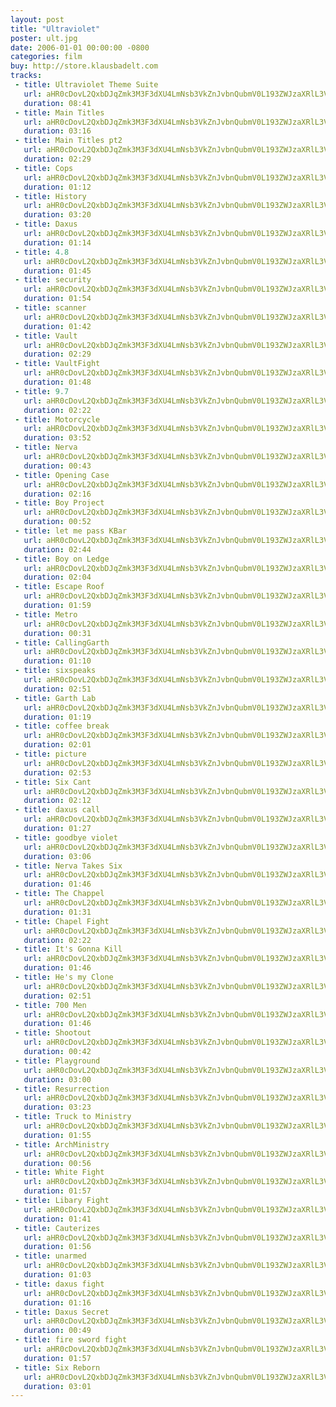 ```yaml
---
layout: post
title: "Ultraviolet"
poster: ult.jpg
date: 2006-01-01 00:00:00 -0800
categories: film
buy: http://store.klausbadelt.com
tracks:
 - title: Ultraviolet Theme Suite
   url: aHR0cDovL2QxbDJqZmk3M3F3dXU4LmNsb3VkZnJvbnQubmV0L193ZWJzaXRlL3VsdC8wMSBVbHRyYXZpb2xldCBUaGVtZSBTdWl0ZS5tcDM=
   duration: 08:41
 - title: Main Titles
   url: aHR0cDovL2QxbDJqZmk3M3F3dXU4LmNsb3VkZnJvbnQubmV0L193ZWJzaXRlL3VsdC8wMiBNYWluIFRpdGxlcy5tcDM=
   duration: 03:16
 - title: Main Titles pt2
   url: aHR0cDovL2QxbDJqZmk3M3F3dXU4LmNsb3VkZnJvbnQubmV0L193ZWJzaXRlL3VsdC8wMyBNYWluIFRpdGxlcyBwdDIubXAz
   duration: 02:29
 - title: Cops
   url: aHR0cDovL2QxbDJqZmk3M3F3dXU4LmNsb3VkZnJvbnQubmV0L193ZWJzaXRlL3VsdC8wNCBDb3BzLm1wMw==
   duration: 01:12
 - title: History
   url: aHR0cDovL2QxbDJqZmk3M3F3dXU4LmNsb3VkZnJvbnQubmV0L193ZWJzaXRlL3VsdC8wNSBIaXN0b3J5Lm1wMw==
   duration: 03:20
 - title: Daxus
   url: aHR0cDovL2QxbDJqZmk3M3F3dXU4LmNsb3VkZnJvbnQubmV0L193ZWJzaXRlL3VsdC8wNiBEYXh1cy5tcDM=
   duration: 01:14
 - title: 4.8
   url: aHR0cDovL2QxbDJqZmk3M3F3dXU4LmNsb3VkZnJvbnQubmV0L193ZWJzaXRlL3VsdC8wNyA0LjgubXAz
   duration: 01:45
 - title: security
   url: aHR0cDovL2QxbDJqZmk3M3F3dXU4LmNsb3VkZnJvbnQubmV0L193ZWJzaXRlL3VsdC8wOCBzZWN1cml0eS5tcDM=
   duration: 01:54
 - title: scanner
   url: aHR0cDovL2QxbDJqZmk3M3F3dXU4LmNsb3VkZnJvbnQubmV0L193ZWJzaXRlL3VsdC8wOSBzY2FubmVyLm1wMw==
   duration: 01:42
 - title: Vault
   url: aHR0cDovL2QxbDJqZmk3M3F3dXU4LmNsb3VkZnJvbnQubmV0L193ZWJzaXRlL3VsdC8xMCBWYXVsdC5tcDM=
   duration: 02:29
 - title: VaultFight
   url: aHR0cDovL2QxbDJqZmk3M3F3dXU4LmNsb3VkZnJvbnQubmV0L193ZWJzaXRlL3VsdC8xMSBWYXVsdEZpZ2h0Lm1wMw==
   duration: 01:48
 - title: 9.7
   url: aHR0cDovL2QxbDJqZmk3M3F3dXU4LmNsb3VkZnJvbnQubmV0L193ZWJzaXRlL3VsdC8xMiA5LjcubXAz
   duration: 02:22
 - title: Motorcycle
   url: aHR0cDovL2QxbDJqZmk3M3F3dXU4LmNsb3VkZnJvbnQubmV0L193ZWJzaXRlL3VsdC8xMyBNb3RvcmN5Y2xlLm1wMw==
   duration: 03:52
 - title: Nerva
   url: aHR0cDovL2QxbDJqZmk3M3F3dXU4LmNsb3VkZnJvbnQubmV0L193ZWJzaXRlL3VsdC8xNCBOZXJ2YS5tcDM=
   duration: 00:43
 - title: Opening Case
   url: aHR0cDovL2QxbDJqZmk3M3F3dXU4LmNsb3VkZnJvbnQubmV0L193ZWJzaXRlL3VsdC8xNSBPcGVuaW5nIENhc2UubXAz
   duration: 02:16
 - title: Boy Project
   url: aHR0cDovL2QxbDJqZmk3M3F3dXU4LmNsb3VkZnJvbnQubmV0L193ZWJzaXRlL3VsdC8xNiBCb3kgUHJvamVjdC5tcDM=
   duration: 00:52
 - title: let me pass KBar
   url: aHR0cDovL2QxbDJqZmk3M3F3dXU4LmNsb3VkZnJvbnQubmV0L193ZWJzaXRlL3VsdC8xNyBsZXQgbWUgcGFzcyBLQmFyLm1wMw==
   duration: 02:44
 - title: Boy on Ledge
   url: aHR0cDovL2QxbDJqZmk3M3F3dXU4LmNsb3VkZnJvbnQubmV0L193ZWJzaXRlL3VsdC8xOCBCb3kgb24gTGVkZ2UubXAz
   duration: 02:04
 - title: Escape Roof
   url: aHR0cDovL2QxbDJqZmk3M3F3dXU4LmNsb3VkZnJvbnQubmV0L193ZWJzaXRlL3VsdC8xOSBFc2NhcGUgUm9vZi5tcDM=
   duration: 01:59
 - title: Metro
   url: aHR0cDovL2QxbDJqZmk3M3F3dXU4LmNsb3VkZnJvbnQubmV0L193ZWJzaXRlL3VsdC8yMCBNZXRyby5tcDM=
   duration: 00:31
 - title: CallingGarth
   url: aHR0cDovL2QxbDJqZmk3M3F3dXU4LmNsb3VkZnJvbnQubmV0L193ZWJzaXRlL3VsdC8yMSBDYWxsaW5nR2FydGgubXAz
   duration: 01:10
 - title: sixspeaks
   url: aHR0cDovL2QxbDJqZmk3M3F3dXU4LmNsb3VkZnJvbnQubmV0L193ZWJzaXRlL3VsdC8yMiBzaXhzcGVha3MubXAz
   duration: 02:51
 - title: Garth Lab
   url: aHR0cDovL2QxbDJqZmk3M3F3dXU4LmNsb3VkZnJvbnQubmV0L193ZWJzaXRlL3VsdC8yMyBHYXJ0aCBMYWIubXAz
   duration: 01:19
 - title: coffee break
   url: aHR0cDovL2QxbDJqZmk3M3F3dXU4LmNsb3VkZnJvbnQubmV0L193ZWJzaXRlL3VsdC8yNCBjb2ZmZWUgYnJlYWsubXAz
   duration: 02:01
 - title: picture
   url: aHR0cDovL2QxbDJqZmk3M3F3dXU4LmNsb3VkZnJvbnQubmV0L193ZWJzaXRlL3VsdC8yNSBwaWN0dXJlLm1wMw==
   duration: 02:53
 - title: Six Cant
   url: aHR0cDovL2QxbDJqZmk3M3F3dXU4LmNsb3VkZnJvbnQubmV0L193ZWJzaXRlL3VsdC8yNiBTaXggQ2FudC5tcDM=
   duration: 02:12
 - title: daxus call
   url: aHR0cDovL2QxbDJqZmk3M3F3dXU4LmNsb3VkZnJvbnQubmV0L193ZWJzaXRlL3VsdC8yNyBkYXh1cyBjYWxsLm1wMw==
   duration: 01:27
 - title: goodbye violet
   url: aHR0cDovL2QxbDJqZmk3M3F3dXU4LmNsb3VkZnJvbnQubmV0L193ZWJzaXRlL3VsdC8yOCBnb29kYnllIHZpb2xldC5tcDM=
   duration: 03:06
 - title: Nerva Takes Six
   url: aHR0cDovL2QxbDJqZmk3M3F3dXU4LmNsb3VkZnJvbnQubmV0L193ZWJzaXRlL3VsdC8yOSBOZXJ2YSBUYWtlcyBTaXgubXAz
   duration: 01:46
 - title: The Chappel
   url: aHR0cDovL2QxbDJqZmk3M3F3dXU4LmNsb3VkZnJvbnQubmV0L193ZWJzaXRlL3VsdC8zMCBUaGUgQ2hhcHBlbC5tcDM=
   duration: 01:31
 - title: Chapel Fight
   url: aHR0cDovL2QxbDJqZmk3M3F3dXU4LmNsb3VkZnJvbnQubmV0L193ZWJzaXRlL3VsdC8zMSBDaGFwZWwgRmlnaHQubXAz
   duration: 02:22
 - title: It's Gonna Kill
   url: aHR0cDovL2QxbDJqZmk3M3F3dXU4LmNsb3VkZnJvbnQubmV0L193ZWJzaXRlL3VsdC8zMiBJdCdzIEdvbm5hIEtpbGwubXAz
   duration: 01:46
 - title: He's my Clone
   url: aHR0cDovL2QxbDJqZmk3M3F3dXU4LmNsb3VkZnJvbnQubmV0L193ZWJzaXRlL3VsdC8zMyBIZSdzIG15IENsb25lLm1wMw==
   duration: 02:51
 - title: 700 Men
   url: aHR0cDovL2QxbDJqZmk3M3F3dXU4LmNsb3VkZnJvbnQubmV0L193ZWJzaXRlL3VsdC8zNCA3MDAgTWVuLm1wMw==
   duration: 01:46
 - title: Shootout
   url: aHR0cDovL2QxbDJqZmk3M3F3dXU4LmNsb3VkZnJvbnQubmV0L193ZWJzaXRlL3VsdC8zNSBTaG9vdG91dC5tcDM=
   duration: 00:42
 - title: Playground
   url: aHR0cDovL2QxbDJqZmk3M3F3dXU4LmNsb3VkZnJvbnQubmV0L193ZWJzaXRlL3VsdC8zNiBQbGF5Z3JvdW5kLm1wMw==
   duration: 03:00
 - title: Resurrection
   url: aHR0cDovL2QxbDJqZmk3M3F3dXU4LmNsb3VkZnJvbnQubmV0L193ZWJzaXRlL3VsdC8zNyBSZXN1cnJlY3Rpb24ubXAz
   duration: 03:23
 - title: Truck to Ministry
   url: aHR0cDovL2QxbDJqZmk3M3F3dXU4LmNsb3VkZnJvbnQubmV0L193ZWJzaXRlL3VsdC8zOCBUcnVjayB0byBNaW5pc3RyeS5tcDM=
   duration: 01:55
 - title: ArchMinistry
   url: aHR0cDovL2QxbDJqZmk3M3F3dXU4LmNsb3VkZnJvbnQubmV0L193ZWJzaXRlL3VsdC8zOSBBcmNoTWluaXN0cnkubXAz
   duration: 00:56
 - title: White Fight
   url: aHR0cDovL2QxbDJqZmk3M3F3dXU4LmNsb3VkZnJvbnQubmV0L193ZWJzaXRlL3VsdC80MCBXaGl0ZSBGaWdodC5tcDM=
   duration: 01:57
 - title: Libary Fight
   url: aHR0cDovL2QxbDJqZmk3M3F3dXU4LmNsb3VkZnJvbnQubmV0L193ZWJzaXRlL3VsdC80MSBMaWJhcnkgRmlnaHQubXAz
   duration: 01:41
 - title: Cauterizes
   url: aHR0cDovL2QxbDJqZmk3M3F3dXU4LmNsb3VkZnJvbnQubmV0L193ZWJzaXRlL3VsdC80MiBDYXV0ZXJpemVzLm1wMw==
   duration: 01:56
 - title: unarmed
   url: aHR0cDovL2QxbDJqZmk3M3F3dXU4LmNsb3VkZnJvbnQubmV0L193ZWJzaXRlL3VsdC80MyB1bmFybWVkLm1wMw==
   duration: 01:03
 - title: daxus fight
   url: aHR0cDovL2QxbDJqZmk3M3F3dXU4LmNsb3VkZnJvbnQubmV0L193ZWJzaXRlL3VsdC80NCBkYXh1cyBmaWdodC5tcDM=
   duration: 01:16
 - title: Daxus Secret
   url: aHR0cDovL2QxbDJqZmk3M3F3dXU4LmNsb3VkZnJvbnQubmV0L193ZWJzaXRlL3VsdC80NSBEYXh1cyBTZWNyZXQubXAz
   duration: 00:49
 - title: fire sword fight
   url: aHR0cDovL2QxbDJqZmk3M3F3dXU4LmNsb3VkZnJvbnQubmV0L193ZWJzaXRlL3VsdC80NiBmaXJlIHN3b3JkIGZpZ2h0Lm1wMw==
   duration: 01:57
 - title: Six Reborn
   url: aHR0cDovL2QxbDJqZmk3M3F3dXU4LmNsb3VkZnJvbnQubmV0L193ZWJzaXRlL3VsdC80NyBTaXggUmVib3JuLm1wMw==
   duration: 03:01
---
```

